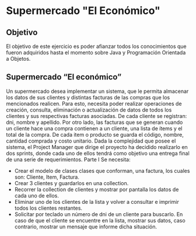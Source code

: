# Supermercado "El Económico"

## Objetivo
El objetivo de este ejercicio es poder afianzar todos los conocimientos que fueron adquiridos hasta el momento sobre Java y Programación Orientada a Objetos. 

## Supermercado “El económico”
Un supermercado desea implementar un sistema, que le permita almacenar los datos de sus clientes y distintas facturas de las compras que los mencionados realicen. Para esto,  necesita poder realizar operaciones de creación, consulta, eliminación o actualización de datos de  todos los clientes y sus respectivas facturas asociadas.
De cada cliente se registran: dni, nombre y apellido. Por otro lado, las facturas que se generan cuando un cliente hace una compra contienen a un cliente, una lista de ítems y el total de la compra. De cada item o producto se guarda el código, nombre, cantidad comprada y costo unitario.
Dada la complejidad que posee el sistema, el Project Manager que dirige el proyecto ha decidido realizarlo en dos sprints, donde cada uno de ellos tendrá como objetivo una entrega final de una serie de requerimientos.
Parte I
Se necesita:
* Crear el modelo de clases clases que conforman, una factura, los cuales son: Cliente, Item, Factura.
* Crear 3 clientes y guardarlos en una collection.
* Recorrer la collection de clientes y mostrar por pantalla los datos de cada uno de ellos.
* Eliminar uno de los clientes de la lista y volver a consultar e imprimir todos los clientes restantes.
* Solicitar por teclado un número de dni de un cliente para buscarlo. En caso de que el cliente se encuentre en la lista, mostrar sus datos, caso contrario, mostrar un mensaje que informe dicha situación.
